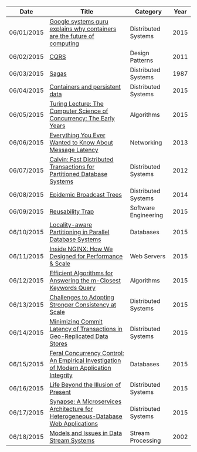 | Date       | Title         | Category  | Year  |
| ---------- |---------------| ----------|-------|
| 06/01/2015 | [Google systems guru explains why containers are the future of computing](https://medium.com/s-c-a-l-e/google-systems-guru-explains-why-containers-are-the-future-of-computing-87922af2cf95) | Distributed Systems | 2015
| 06/02/2015 | [CQRS](http://martinfowler.com/bliki/CQRS.html) | Design Patterns | 2011
| 06/03/2015 | [Sagas](http://www.cs.cornell.edu/andru/cs711/2002fa/reading/sagas.pdf) | Distributed Systems | 1987
| 06/04/2015 | [Containers and persistent data](http://lwn.net/Articles/646054/) | Distributed Systems | 2015
| 06/05/2015 | [Turing Lecture: The Computer Science of Concurrency: The Early Years](http://cacm.acm.org/magazines/2015/6/187316-turing-lecture-the-computer-science-of-concurrency/fulltext) | Algorithms | 2015
| 06/06/2015 | [Everything You Ever Wanted to Know About Message Latency](http://computernetworks5e.org/blogs/wp-content/uploads/2013/09/latency-supp1.pdf) | Networking | 2013
| 06/07/2015 | [Calvin: Fast Distributed Transactions for Partitioned Database Systems](http://cs-www.cs.yale.edu/homes/dna/papers/calvin-sigmod12.pdf) | Distributed Systems | 2012
| 06/08/2015 | [Epidemic Broadcast Trees](http://www.gsd.inesc-id.pt/~jleitao/pdf/srds07-leitao.pdf) | Distributed Systems | 2014
| 06/09/2015 | [Reusability Trap](http://250bpm.com/blog:49) | Software Engineering | 2015
| 06/10/2015 | [Locality-aware Partitioning in Parallel Database Systems](http://dl.acm.org/citation.cfm?id=2723718) | Databases | 2015
| 06/11/2015 | [Inside NGINX: How We Designed for Performance & Scale](http://nginx.com/blog/inside-nginx-how-we-designed-for-performance-scale/) | Web Servers | 2015
| 06/12/2015 | [Efficient Algorithms for Answering the m-Closest Keywords Query](http://rose.ntu.edu.sg/Publications/Documents/Guo%20Tao_Efficient%20Algorithms%20for%20Answering%20the%20m-Closest.pdf) | Algorithms | 2015
| 06/13/2015 | [Challenges to Adopting Stronger Consistency at Scale](https://www.usenix.org/system/files/conference/hotos15/hotos15-paper-ajoux.pdf) | Distributed Systems | 2015
| 06/14/2015 | [Minimizing Commit Latency of Transactions in Geo-Replicated Data Stores](http://dl.acm.org/citation.cfm?id=2723729&CFID=683382435&CFTOKEN=46542731) | Distributed Systems | 2015
| 06/15/2015 | [Feral Concurrency Control: An Empirical Investigation of Modern Application Integrity](http://www.bailis.org/papers/feral-sigmod2015.pdf) | Databases | 2015
| 06/16/2015 | [Life Beyond the Illusion of Present](http://de.slideshare.net/jboner/life-beyond-the-illusion-of-present) | Distributed Systems | 2015
| 06/17/2015 | [Synapse: A Microservices Architecture for Heterogeneous-Database Web Applications](http://viennot.com/synapse.pdf) | Distributed Systems | 2015
| 06/18/2015 | [Models and Issues in Data Stream Systems](http://citeseerx.ist.psu.edu/viewdoc/download?doi=10.1.1.106.9846&rep=rep1&type=pdf) | Stream Processing | 2002

